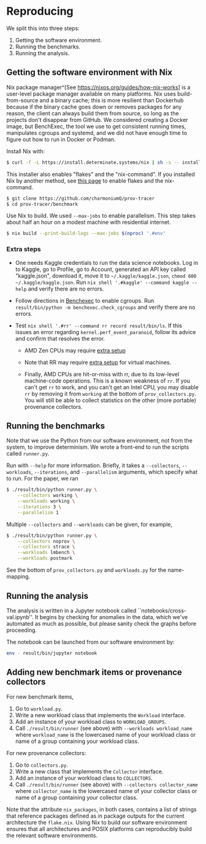 # Reproducing

We split this into three steps:

1. Getting the software environment.
2. Running the benchmarks.
3. Running the analysis.


## Getting the software environment with Nix

Nix package manager^[See <https://nixos.org/guides/how-nix-works>] is a user-level package manager available on many platforms.
Nix uses build-from-source and a binary cache; this is more resilient than Dockerhub because if the binary cache goes down or removes packages for any reason, the client can always build them from source, so long as the projects don't disappear from GitHub.
We considered creating a Docker image, but BenchExec, the tool we use to get consistent running times, manipulates cgroups and systemd, and we did not have enough time to figure out how to run in Docker or Podman.

Install Nix with:

```sh
$ curl -f -L https://install.determinate.systems/nix | sh -s -- install
```

This installer also enables "flakes" and the "nix-command".
If you installed Nix by another method, see [this page](https://nixos.wiki/wiki/Flakes) to enable flakes and the nix-command.

```sh
$ git clone https://github.com/charmoniumQ/prov-tracer
$ cd prov-tracer/benchmark
```

Use Nix to build.
We used `--max-jobs` to enable parallelism.
This step takes about half an hour on a modest machine with residential internet.

```sh
$ nix build --print-build-logs --max-jobs $(nproc) '.#env'
```

### Extra steps

- One needs Kaggle credentials to run the data science notebooks. Log in to Kaggle, go to Profile, go to Account, generated an API key called "kaggle.json", download it, move it to `​~/.kaggle/kaggle.json`, `chmod 600 ~/.kaggle/kaggle.json`. Run `nix shell '.#kaggle' --command kaggle --help` and verify there are no errors.

- Follow directions in [Benchexec](https://github.com/sosy-lab/benchexec/blob/main/doc/INSTALL.md) to enable cgroups. Run `result/bin/python -m benchexec.check_cgroups` and verify there are no errors.

- Test `nix shell '.#rr' --command rr record result/bin/ls`. If this issues an error regarding `kernel.perf_event_paranoid`, follow its advice and confirm that resolves the error.

  - AMD Zen CPUs may require [extra setup](https://github.com/rr-debugger/rr/wiki/Zen)

  - Note that RR may require [extra setup](https://github.com/rr-debugger/rr/wiki/Will-rr-work-on-my-system) for virtual machines.
  
  - Finally, AMD CPUs are hit-or-miss with rr, due to its low-level machine-code operations. This is a known weakness of `rr`. If you can't get `rr` to work, and you can't get an Intel CPU, you may disable `rr` by removing it from `working` at the bottom of `prov_collectors.py`. You will still be able to collect statistics on the other (more portable) provenance collectors.

## Running the benchmarks

Note that we use the Python from our software environment, not from the system, to improve determinism.
We wrote a front-end to run the scripts called `runner.py`.


Run with `--help` for more information.
Briefly, it takes a `--collectors`, `--workloads`, `--iterations`, and `--parallelism` arguments, which specify what to run.
For the paper, we ran

```sh
$ ./result/bin/python runner.py \
    --collectors working \
    --workloads working \
    --iterations 3 \
    --parallelism 1
```

Multiple `--collectors` and `--workloads` can be given, for example,

```sh
$ ./result/bin/python runner.py \
    --collectors noprov \
    --collectors strace \
    --workloads lmbench \
    --workloads postmark
```

See the bottom of `prov_collectors.py` and `workloads.py` for the name-mapping.

## Running the analysis

The analysis is written in a Jupyter notebook called ``notebooks/cross-val.ipynb''.
It begins by checking for anomalies in the data, which we've automated as much as possible, but please sanity check the graphs before proceeding.

The notebook can be launched from our software environment by:

```sh
env - result/bin/jupyter notebook
```

## Adding new benchmark items or provenance collectors

For new benchmark items,

1. Go to `workload.py`.
2. Write a new workload class that implements the `Workload` interface.
3. Add an instance of your workload class to `WORKLOAD_GROUPS`.
4. Call `./result/bin/runner` (see above) with `--workloads workload_name` where `workload_name` is the lowercased name of your workload class or name of a group containing your workload class.

For new provenance collectors:

1. Go to `collectors.py`.
2. Write a new class that implements the `Collector` interface.
3. Add an instance of your workload class to `COLLECTORS`.
4. Call `./result/bin/runner` (see above) with `--collectors collector_name` where `collector_name` is the lowercased name of your collector class or name of a group containing your collector class.


Note that the attribute `nix_packages`, in both cases, contains a list of strings that reference packages defined as in package outputs for the current architecture the `flake.nix`.
Using Nix to build our software environment ensures that all architectures and POSIX platforms can reproducibly build the relevant software environments.

